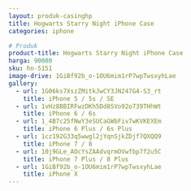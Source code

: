 ```yaml
---
layout: produk-casinghp
title: Hogwarts Starry Night iPhone Case
categories: iphone

# Produk
product-title: Hogwarts Starry Night iPhone Case
harga: 90000
sku: hn-5151
image-drive: 1GiBf92b_o-1OU6mim1rP7wpTwsxyhLae
gallery:
  - url: 1G06ks7XszZMitkJwCY3JN247G4-S3_rt
    title: iPhone 5 / 5s / SE
  - url: 1vHz8BBIRFwzDKh5Dd8SVo92o739THhWt
    title: iPhone 6 / 6s
  - url: 1_4B7c25fNwY3eSUCaGWbFiv7wKVKEXEm
    title: iPhone 6 Plus / 6s Plus
  - url: 1cz192G33q5wwgl2jYqnSjkZDjf7QXQQ9
    title: iPhone 7 / 8
  - url: 10j9GLe_AOcYsZAAdvqrmOVwfbp7f2u5C
    title: iPhone 7 Plus / 8 Plus
  - url: 1GiBf92b_o-1OU6mim1rP7wpTwsxyhLae
    title: iPhone X
---
```

